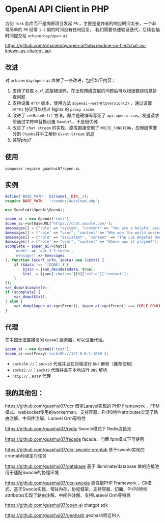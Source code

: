 # OpenAI API Client in PHP

为何 `fork` 此库而不是向原项目发起 `PR` ，主要是是作者的响应时间太长，一个非常简单的 `PR` 经常 `1-2` 周的时间没有任何回复。
我们需要快速验证迭代，后续会抽时间提交给 `orhanerday/open-ai`

https://github.com/orhanerday/open-ai?tab=readme-ov-file#chat-as-known-as-chatgpt-api



## 改进
对 `orhanerday/open-ai` 库做了一些改进，包括如下内容：

1. 支持了获取 `curl` 底层错误码，在出现网络底层的问题后可以根据错误信息排查问题
2. 支持设置 `HTTP` 版本，使用方法 `$openai->setHttpVersion(2)` ，通过设置 `HTTP2` 协议可以绕过 Nginx 的 `proxy cache`
3. 改进了 `setBaseUrl()` 方法，原库是硬编码写死了 `api.openai.com`，发送请求前通过字符串替换设置 `BaseUrl`，不是很优雅
4. 改进了 `chat stream` 的实现，原库直接使用了 `WRITE_FUNCTION`，应用层需要分割 `Chunks`并手工解析 `Event-Stream` 消息
5. 兼容php7

   
## 使用
```shell
composer require guanhui07/open-ai
```

## 实例

```php
define('BASE_PATH', dirname(__DIR__));
require BASE_PATH . '/vendor/autoload.php';

use SwooleAi\OpenAi\OpenAi;

$open_ai = new OpenAi('test');
$open_ai->setBaseURL('https://chat.swoole.com/');
$messages[] = ["role" => "system", "content" => "You are a helpful assistant."];
$messages[] = ["role" => "user", "content" => "Who won the world series in 2020?"];
$messages[] = ["role" => "assistant", "content" => "The Los Angeles Dodgers won the World Series in 2020."];
$messages[] = ["role" => "user", "content" => "Where was it played?"];
$complete = $open_ai->chat([
    'model' => 'gpt-3.5-turbo',
    'messages' => $messages
], function ($curl_info, $data) use (&$txt) {
    if ($data !== '[DONE]') {
        $json = json_decode($data, true);
        $txt .= $json['choices'][0]['delta']['content'];
    }
});
var_dump($complete);
if ($complete) {
    var_dump($txt);
} else {
    var_dump($open_ai->getError(), $open_ai->getErrno() === CURLE_COULDNT_CONNECT);
}
```

## 代理
在中国无法直接访问 `OpenAI` 服务器，可以设置代理。

```php
$open_ai = new OpenAi('test');
$open_ai->setProxy('socks5h://127.0.0.1:1080');
```

- `socks5h://`：`socks5` 代理并且在对端进行 `DNS` 解析（推荐使用）
- `socks5://`：`socks5` 代理并且在本地进行 `DNS` 解析
- `http://`：`HTTP` 代理


## 我的其他包：
https://github.com/guanhui07/dcr  借鉴Laravel实现的 PHP Framework ，FPM模式、websocket使用的workerman、支持容器、PHP8特性attributes实现了路由注解、中间件注解、Laravel Orm等特性

https://github.com/guanhui07/redis Swoole模式下 Redis连接池

https://github.com/guanhui07/facade  facade、门面 fpm模式下可使用

https://github.com/guanhui07/dcr-swoole-crontab 基于swoole实现的crontab秒级定时任务

https://github.com/guanhui07/database  基于 illuminate/database 做的连接池用于适配Swoole的协程环境

https://github.com/guanhui07/dcr-swoole  高性能PHP Framework ，Cli模式，基于Swoole实现，常驻内存，协程框架，支持容器、切面、PHP8特性attributes实现了路由注解、中间件注解、支持Laravel Orm等特性

https://github.com/guanhui07/open-ai   chatgpt sdk

https://github.com/guanhui07/geohash    geohash附近的人

